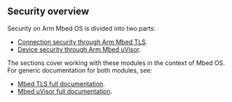 ## Security overview

Security on Arm Mbed OS is divided into two parts:

* [Connection security through Arm Mbed TLS](/docs/v5.6/reference/api-references.html#tls).
* [Device security through Arm Mbed uVisor](/docs/v5.6/reference/api-references.html#uvisor).

The sections cover working with these modules in the context of Mbed OS. For generic documentation for both modules, see:

* [Mbed TLS full documentation](https://tls.mbed.org/).
* [Mbed uVisor full documentation](https://docs.mbed.com/docs/uvisor-and-uvisor-lib-documentation/en/latest/).
